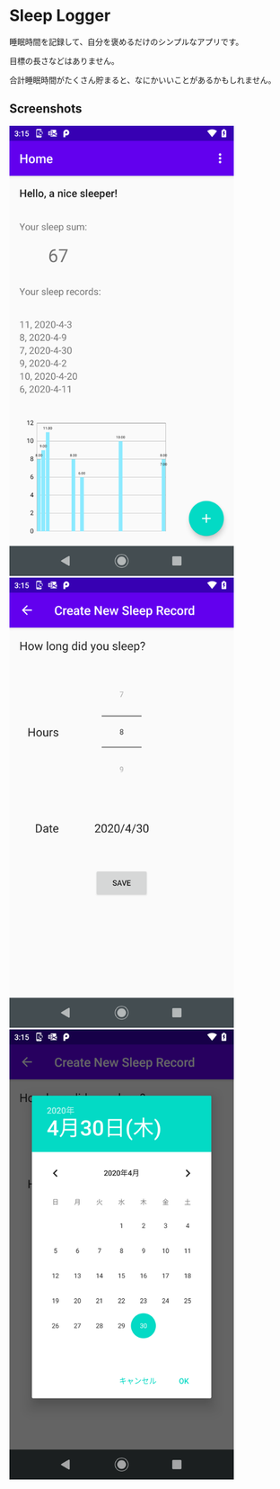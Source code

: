 # Sleep Logger

睡眠時間を記録して、自分を褒めるだけのシンプルなアプリです。

目標の長さなどはありません。

合計睡眠時間がたくさん貯まると、なにかいいことがあるかもしれません。

## Screenshots

<img src="https://raw.githubusercontent.com/aximov/sleep-logger/master/doc/home.png" alt="home" title="home" width=400px>

<img src="https://raw.githubusercontent.com/aximov/sleep-logger/master/doc/new.png" alt="new" title="new" width=400px>

<img src="https://raw.githubusercontent.com/aximov/sleep-logger/master/doc/datepicker.png" alt="date-picker" title="date-picker" width=400px>
